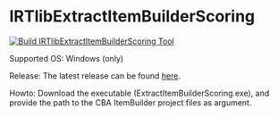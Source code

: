 # IRTlibExtractItemBuilderScoring

[![Build IRTlibExtractItemBuilderScoring Tool](https://github.com/kroehne/IRTlibExtractItemBuilderScoring/actions/workflows/dotnet.yml/badge.svg)](https://github.com/kroehne/IRTlibExtractItemBuilderScoring/actions/workflows/dotnet.yml)

Supported OS: Windows (only)

Release: The latest release can be found [here](https://github.com/kroehne/IRTlibExtractItemBuilderScoring/releases/download/latest/ExtractItemBuilderScoring.exe). 

Howto: Download the executable (ExtractItemBuilderScoring.exe), and provide the path to the CBA ItemBuilder project files as argument. 
